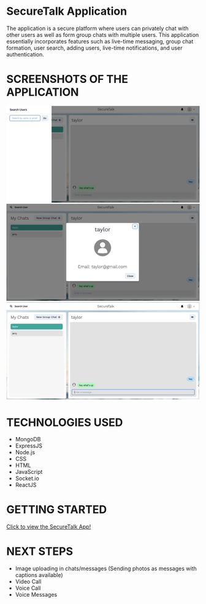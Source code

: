 # SecureTalk Application

The application is a secure platform where users can privately chat with other users as well as form group chats with multiple users. This application essentially incorporates features such as live-time messaging, group chat formation, user search, adding users, live-time notifications, and user authentication.

# SCREENSHOTS OF THE APPLICATION

![Alt text](image.png)
![Alt text](image1.png)
![Alt text](image2.png)

# TECHNOLOGIES USED

- MongoDB
- ExpressJS
- Node.js
- CSS
- HTML
- JavaScript
- Socket.io
- ReactJS

# GETTING STARTED

[Click to view the SecureTalk App!](https://securetalk.onrender.com)

# NEXT STEPS

- Image uploading in chats/messages (Sending photos as messages with captions available)
- Video Call
- Voice Call
- Voice Messages
